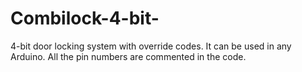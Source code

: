 # Combilock-4-bit-
4-bit door locking system with override codes.
It can be used in any Arduino. All the pin numbers are commented in the code.
